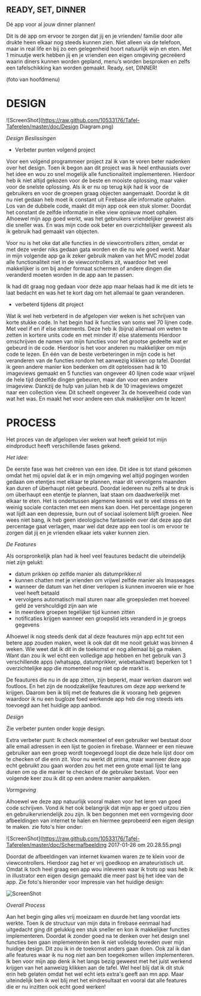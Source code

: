 ## READY, SET, DINNER
Dé app voor al jouw dinner plannen! 

Dit is dé app om ervoor te zorgen dat jij en je vrienden/ familie door alle drukte heen elkaar nog steeds kunnen zien. 
Niet alleen via de telefoon, maar in real life en bij zo een gelegenheid hoort natuurlijk wijn en eten. 
Met 1 minuutje werk hebben jij en je vrienden een eigen omgeving gecreëerd waarin diners kunnen worden gepland, 
menu’s worden besproken en zelfs een tafelschikking kan worden gemaakt. 
Ready, set, DINNER! 

(foto van hoofdmenu) 

# DESIGN


![ScreenShot](https://raw.github.com/10533176/Tafel-Taferelen/master/doc/Design Diagram.png)


_Design Beslissingen_ 

* Verbeter punten volgend project

Voor een volgend programmeer project zal ik van te voren beter nadenken over het design. 
Toen ik begon aan dit project was ik heel enthausiats over het idee en wou zo snel mogelijk alle functionaliteit implementeren. 
Hierdoor heb ik niet altijd gekozen voor de beste en mooiste oplossing, maar vaker voor de snelste oplossing. 
Als ik er nu op terug kijk had ik voor de gebruikers en voor de groepen graag objecten aangemaakt. 
Doordat ik dit nu niet gedaan heb moet ik constant uit Firebase alle informatie ophalen. Los van de dubbele code, 
maakt dit mijn app ook een stuk slomer. Doordat het constant de zelfde informatie in elke view opnieuw moet ophalen. 
Alhoewel mijn app goed werkt, was het gebruikers vriendelijker geweest als die sneller was. En was mijn code ook beter en 
overzichtelijker geweest als ik gebruik had gemaakt van objecten. 

Voor nu is het oke dat alle functies in de viewcontrollers zitten, omdat er met deze verder  niks gedaan gata worden en die nu wle goed werkt. Maar in mijn volgende app ga ik zeker gebruik maken van het MVC model zodat alle functionaliteit niet in de viewcontrollers zit, waardoor het veel makkelijker is om bij ander formaat schermen of andere dingen die veranderd moeten worden in de app aan te passen. 

Ik had dit graag nog gedaan voor deze app maar helaas had ik me dit iets te laat bedacht en was het te kort dag om het allemaal te gaan veranderen. 

* verbeterd tijdens dit project 

Wat ik wel heb verbeterd in de afgelopen vier weken is het schrijven van korte stukke code. In het begin had ik functies van soms wel 70 
lijnen code. Met veel if en if else statements. Deze heb ik (bijna) allemaal om weten te zetten in kortere units code en met minder if/ else statements 
Hierdoor omschrijven de namen van mijn functies voor het grootse gedeelte wat er gebeurd in de code. Hierdoor is het voor anderen nu 
makkelijker om mijn code te lezen. 
En één van de beste verbeteringen in mijn code is het veranderen van de functies rondom het aanwezig klikken op tafel. Doordat ik geen 
andere manier kon bedenken om dit optelossen had ik 10 imageviews gemaakt en 5 functies van ongeveer 40 lijnen code waar vrijwel de hele 
tijd dezelfde dingen gebeuren, maar dan voor een andere imageview. Dankzij de hulp van julian heb ik de 10 imageviews omgezet naar een collection view. Dit scheelt ongeveer 3x de hoeveelheid code van wat het was. En maakt het voor andere een stuk makkelijker om te lezen! 

 
# PROCESS
Het proces van de afgelopen vier weken wat heeft geleid tot mijn eindproduct heeft verschillende fases gekend. 

_Het idee:_ 

De eerste fase was het creëren van een idee. Dit idee is tot stand gekomen omdat het mij opviel dat ik er in mijn omgeving wel altijd pogingen worden gedaan om etentjes met elkaar te plannen, 
maar dit vervolgens maanden kan duren of überhaupt niet gebeurd. Doordat iedereen nu zelfs al te druk is om überhaupt een etentje te plannen, laat staan om daadwerkelijk met elkaar te eten. 
Het is ondertussen algemene kennis wat te veel stress en te weinig sociale contacten met een mens kan doen. Het percentage jongeren wat lijdt aan een depressie, burn out of sociaal isolement blijft groeien. 
Nee wees niet bang, ik heb geen ideologische fantasieën over dat deze app dat percentage gaat verlagen, maar wel dat deze app een tool is om ervoor te zorgen dat jij en je vrienden elkaar iets vaker kunnen zien. 

_De Features_ 

Als oorspronkelijk plan had ik heel veel feautures bedacht die uiteindelijk niet zijn gelukt: 

* datum prikken op zelfde manier als datumprikker.nl
* kunnen chatten met je vrienden om vrijwel zelfde manier als Imasseages 
* wanneer de datum van het diner verlopen is kunnen invoeren wie er hoe veel heeft betaald 
* vervolgens automatisch mail sturen naar alle groepsleden met hoeveel geld ze vershculdigd zijn aan wie 
* In meerdere groepen tegelijker tijd kunnen zitten 
* notificaties krijgen wanneer een groepslid iets veranderd in je groeps gegevens 

Alhoewel ik nog steeds denk dat al deze feautures mijn app echt tot een betere app zouden maken, weet ik ook dat dit me nooit gelukt was binnen 4 weken. Wie weet dat ik dit in de toekomst er nog allemaal bij ga maken. Want dan zou ik wel echt een volledige app hebben en het gebruik van 3 verschillende apps (whatsapp, datumprikker, wiebetaaltwat) beperken tot 1 overzichtelijke app die momenteel nog niet op de markt is. 

De feautures die nu in de app zitten, zijn beperkt, maar werken daarom wel foutloos. En het zijn de noodzakelijke feautures om deze app werkend te krijgen. Daarom ben ik blij met de features die ik voorang heb gegeven waardoor ik nu een bugloze foed werkende app heb die nog steeds iets toevoegd aan het huidige app aanbod. 

_Design_ 

Zie verbeter punten onder kopje design. 

Extra verbeter punt: 
Ik check momenteel of een gebruiker wel bestaat door alle email adressen in een lijst te gooien in firebase. 
Wanneer er een nieuwe gebruiker aan een groep wordt toegevoegd loopt die deze hele lijst door om te checken of die erin zit. 
Voor nu werkt dit prima, maar wanneer deze app echt gebruikt zou gaan worden zou het met een grote email lijst te lang duren om op die manier te checken of de gebruiker bestaat. Voor een volgende keer zou ik dit op een andere manier aanpakken. 

_Vormgeving_ 

Alhoewel we deze app natuurlijk vooral maken voor het leren van goed code schrijven. Vond ik het ook belangrijk dat mijn app er goed uitzou zien en gebruikervriendelijk zou zijn. 
Ik ben begonnen met een vormgeving door afbeeldingen van internet te halen en hiermee geprobeerd een eigen design te maken. 
zie foto's hier onder: 

![ScreenShot](https://raw.github.com/10533176/Tafel-Taferelen/master/doc/Schermafbeelding 2017-01-26 om 20.28.55.png)

Doordat de afbeeldingen van internet kwamen waren ze te klein voor de viewcontrollers. Hierdoor zag het er vrij goedkoop en amateuristisch uit. Omdat ik toch heel graag een app wou inleveren waar ik trots op was heb ik in illustrator een eigen design gemaakt die meer past bij het idee van de app. 
Zie foto's hieronder voor impressie van het huidige design: 

![ScreenShot](https://raw.github.com/10533176/Tafel-Taferelen/master/doc/image1.png)

_Overall Process_ 

Aan het begin ging alles vrij moeizaam en duurde het lang voordat iets werkte. Toen ik de structuur van mijn data in firebase eenmaal had uitgedacht ging dit gelukkig een stuk sneller en kon ik makkelijker functies implementeren. Doordat ik zonder goed na te denken over het design snel functies ben gaan implementeren ben ik niet volleidg tevreden over mijn huidige design. Dit zou ik in de toekomst anders gaan doen. Ook zal ik dan alle features waar ik nu nog niet aan ben toegekomen willen implementeren. 
Ik ben voor mijn app denk ik het langs bezig geweest met het juist werkend krijgen van het aanweizg klikken aan de tafel. Wel heel blij dat ik dit stuk erin heb gelaten omdat het wel echt iets extra's geeft aan mn app. 
Maar uiteindelijk ben ik wel blij met het eindresultaat en vooral dat alle features die er nu inzitten ook echt goed werken! 






